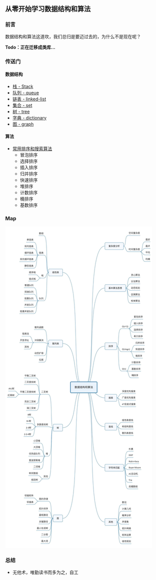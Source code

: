 ## 从零开始学习数据结构和算法

### 前言

数据结构和算法这道坎，我们总归是要迈过去的，为什么不是现在呢？

**Todo：正在迁移成类库...**

### 传送门

#### 数据结构

- [栈 - Stack](./src/data-structure/stack.md)
- [队列 - queue](./src/data-structure/queue.md)
- [链表 - linked-list](./src/data-structure/linked-list.md)
- [集合 - set](./src/data-structure/set.md)
- [树 - tree](./src/data-structure/tree.md)
- [字典 - dictionary](./src/data-structure/dictionary.md)
- [图 - graph](./src/data-structure/graph.md)

#### 算法

- [常用排序和搜索算法](./src/algorithm/sort)
  - 冒泡排序
  - 选择排序
  - 插入排序
  - 归并排序
  - 快速排序
  - 堆排序
  - 计数排序
  - 桶排序
  - 基数排序

### Map

![map](./assets/map.jpeg)

### 总结

- 无他术，唯勤读书而多为之，自工
